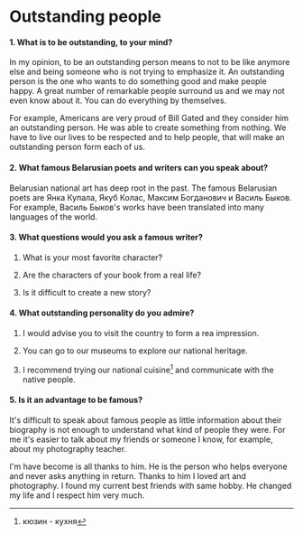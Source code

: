 Outstanding people
==================

#### 1. What is to be outstanding, to your mind?

In my opinion, to be an outstanding person means to not to be like anymore else
and being someone who is not trying to emphasize it. An outstanding person is
the one who wants to do something good and make people happy. A great number of
remarkable people surround us and we may not even know about it. You can do
everything by themselves.

For example, Americans are very proud of Bill Gated and they consider him an
outstanding person. He was able to create something from nothing. We have to
live our lives to be respected and to help people, that will make an outstanding
person form each of us.

#### 2. What famous Belarusian poets and writers can you speak about?

Belarusian national art has deep root in the past. The famous Belarusian poets
are Янка Купала, Якуб Колас, Максим Богданович и Василь Быков. For example,
Василь Быков's works have been translated into many languages of the world.

#### 3. What questions would you ask a famous writer?

1.  What is your most favorite character?

2.  Are the characters of your book from a real life?

3.  Is it difficult to create a new story?

#### 4. What outstanding personality do you admire?

1.  I would advise you to visit the country to form a rea impression.

2.  You can go to our museums to explore our national heritage.

3.  I recommend trying our national cuisine[^1] and communicate with the native
    people.

    [^1]: кюзин - кухня

#### 5. Is it an advantage to be famous?

It's difficult to speak about famous people as little information about their
biography is not enough to understand what kind of people they were. For me it's
easier to talk about my friends or someone I know, for example, about my
photography teacher.

I'm have become is all thanks to him. He is the person who helps everyone and
never asks anything in return. Thanks to him I loved art and photography. I
found my current best friends with same hobby. He changed my life and I respect
him very much.
